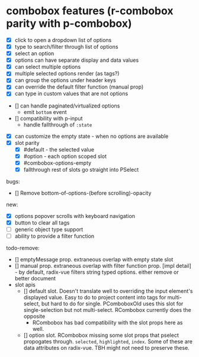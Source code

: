 # combobox features (r-combobox parity with p-combobox)

- [x] click to open a dropdown list of options
- [x] type to search/filter through list of options
- [x] select an option
- [x] options can have separate display and data values
- [x] can select multiple options
- [x] multiple selected options render (as tags?)
- [x] can group the options under header keys
- [x] can override the default filter function (manual prop)
- [x] can type in custom values that are not options
- [] can handle paginated/virtualized options
  - emit `bottom` event
- [] compatibility with p-input
  - handle fallthrough of `:state`
- [x] can customize the empty state - when no options are available
- [x] slot parity
  - [x] #default - the selected value
  - [x] #option - each option scoped slot
  - [x] #combobox-options-empty
  - [x] fallthrough rest of slots go straight into PSelect

bugs:

- [] Remove bottom-of-options-(before scrolling)-opacity

new:

- [x] options popover scrolls with keyboard navigation
- [x] button to clear all tags
- [ ] generic object type support
- [ ] ability to provide a filter function

todo-remove:

- [] emptyMessage prop. extraneous overlap with empty state slot
- [] manual prop. extraneous overlap with filter function prop. [impl detail] - by default, radix-vue filters string typed options. either remove or better document
- slot apis
  - [] default slot. Doesn't translate well to overriding the input element's displayed value. Easy to do to project content into tags for multi-select, but hard to do for single. PComboboxOld uses this slot for single-selection but not multi-select. RCombobox currently does the opposite
    - RCombobox has bad compatibility with the slot props here as well.
  - [] option slot. RCombobox missing some slot props that pselect propogates through. `selected`, `highlighted`, `index`. Some of these are data attributes on radix-vue. TBH might not need to preserve these.

